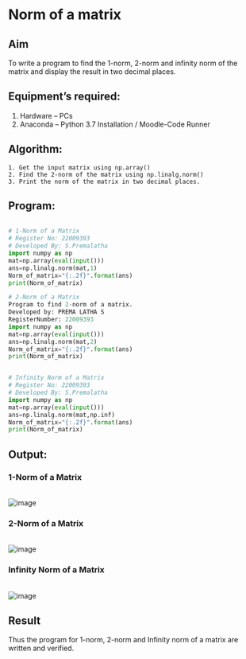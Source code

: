 # Norm of a matrix
## Aim
To write a program to find the 1-norm, 2-norm and infinity norm of the matrix and display the result in two decimal places.
## Equipment’s required:
1.	Hardware – PCs
2.	Anaconda – Python 3.7 Installation / Moodle-Code Runner
## Algorithm:
	1. Get the input matrix using np.array()   
    2. Find the 2-norm of the matrix using np.linalg.norm()
	3. Print the norm of the matrix in two decimal places.
## Program:
```Python

# 1-Norm of a Matrix
# Register No: 22009393
# Developed By: S.Premalatha
import numpy as np
mat=np.array(eval(input()))
ans=np.linalg.norm(mat,1)
Norm_of_matrix="{:.2f}".format(ans)
print(Norm_of_matrix)

# 2-Norm of a Matrix
Program to find 2-norm of a matrix.
Developed by: PREMA LATHA S
RegisterNumber: 22009393
import numpy as np
mat=np.array(eval(input()))
ans=np.linalg.norm(mat,2)
Norm_of_matrix="{:.2f}".format(ans)
print(Norm_of_matrix)


# Infinity Norm of a Matrix
# Register No: 22009393
# Developed By: S.Premalatha
import numpy as np
mat=np.array(eval(input()))
ans=np.linalg.norm(mat,np.inf)
Norm_of_matrix="{:.2f}".format(ans)
print(Norm_of_matrix)

```

## Output:
### 1-Norm of a Matrix
<br>![image](https://user-images.githubusercontent.com/120620842/213923965-97ba571f-0940-4ef5-b44c-3a37787a47de.png)


### 2-Norm of a Matrix
<br>![image](https://user-images.githubusercontent.com/120620842/213923995-53378b09-8af6-442d-95df-dada7a7fa866.png)


### Infinity Norm of a Matrix
<br>![image](https://user-images.githubusercontent.com/120620842/213924022-d43d0848-1164-414b-aa0a-0f6e2b3e8630.png)


## Result
Thus the program for 1-norm, 2-norm and Infinity norm of a matrix are written and verified.
